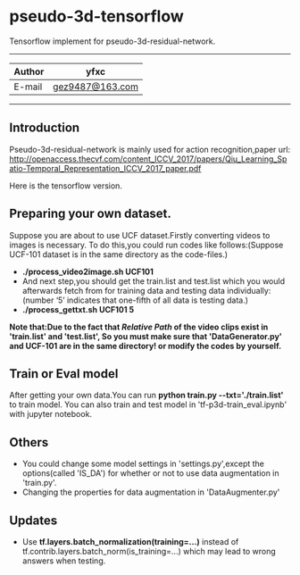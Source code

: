 pseudo-3d-tensorflow
=========================
Tensorflow implement for pseudo-3d-residual-network.
****

|Author|yfxc|
|---|---
|E-mail|gez9487@163.com

****
## Introduction
Pseudo-3d-residual-network is mainly used for action recognition,paper url:
http://openaccess.thecvf.com/content_ICCV_2017/papers/Qiu_Learning_Spatio-Temporal_Representation_ICCV_2017_paper.pdf

Here is the tensorflow version.
## Preparing your own dataset.
Suppose you are about to use UCF dataset.Firstly converting videos to images is necessary.
To do this,you could run codes like follows:(Suppose UCF-101 dataset is in the same directory as the code-files.)
- **./process_video2image.sh UCF101** 
- And next step,you should get the train.list and test.list which you would afterwards fetch from for training data and testing
data individually:(number ‘5’ indicates that one-fifth of all data is testing data.)
- **./process_gettxt.sh UCF101 5**

**Note that:Due to the fact that *Relative Path* of the video clips exist in 'train.list' and 'test.list',
So you must make sure that 'DataGenerator.py' and UCF-101 are in the same directory! or modify the codes by yourself.**
## Train or Eval model     
After getting your own data.You can run **python train.py --txt='./train.list'** to train model.
You can also train and test model in 'tf-p3d-train_eval.ipynb' with jupyter notebook.
## Others
- You could change some model settings in 'settings.py',except the options(called 'IS_DA') for whether or not to use data augmentation in 'train.py'.
- Changing the properties for data augmentation in 'DataAugmenter.py'
## Updates
- Use **tf.layers.batch_normalization(training=...)** instead of tf.contrib.layers.batch_norm(is_training=...) which may lead to wrong answers when testing.
